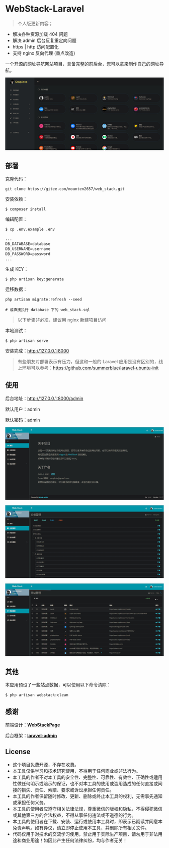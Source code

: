 # WebStack-Laravel

> 个人版更新内容；
 - 解决各种资源加载 404 问题
 - 解决 admin 后台反复重定向问题
 - https | http 访问配置化
 - 支持 nginx 反向代理 (重点改造)

一个开源的网址导航网站项目，具备完整的前后台，您可以拿来制作自己的网址导航。

![首页](public/screen/01.png)



## 部署

克隆代码：

```shell
git clone https://gitee.com/mounten2657/web_stack.git
```

安装依赖：

```shell
$ composer install
```

编辑配置：

```
$ cp .env.example .env
```

```
...
DB_DATABASE=database
DB_USERNAME=username
DB_PASSWORD=password
...
```

生成 KEY：

```shell
$ php artisan key:generate  
```

迁移数据：

```shell
php artisan migrate:refresh --seed

# 或直接执行 database 下的 web_stack.sql
```

> 以下步骤非必须，建议用 nginx 新建项目访问

本地测试：

```shell
$ php artisan serve
```

安装完成：http://127.0.0.1:8000

> 有些朋友对部署表示有压力，但这和一般的 Laravel 应用是没有区别的，线上环境可以参考：https://github.com/summerblue/laravel-ubuntu-init


## 使用

后台地址：http://127.0.0.1:8000/admin

默认用户：admin

默认密码：admin

![主页](public/screen/02.png)

![分类](public/screen/03.png)

![网站](public/screen/04.png)


## 其他

本应用预设了一些站点数据，可以使用以下命令清除：

```shell
$ php artisan webstack:clean
```


## 感谢

前端设计：[**WebStackPage**](https://github.com/WebStackPage/WebStackPage.github.io)

后台框架：[**laravel-admin**](https://github.com/z-song/laravel-admin)



## License
 - 这个项目免费开源，不存在收费。
 - 本工具仅供学习和技术研究使用，不得用于任何商业或非法行为。
 - 本工具的作者不对本工具的安全性、完整性、可靠性、有效性、正确性或适用性做任何明示或暗示的保证，也不对本工具的使用或滥用造成的任何直接或间接的损失、责任、索赔、要求或诉讼承担任何责任。
 - 本工具的作者保留随时修改、更新、删除或终止本工具的权利，无需事先通知或承担任何义务。
 - 本工具的使用者应遵守相关法律法规，尊重微信的版权和隐私，不得侵犯微信或其他第三方的合法权益，不得从事任何违法或不道德的行为。
 - 本工具的使用者在下载、安装、运行或使用本工具时，即表示已阅读并同意本免责声明。如有异议，请立即停止使用本工具，并删除所有相关文件。
 - 代码仅用于对技术的交流学习使用，禁止用于实际生产项目，请勿用于非法用途和商业用途！如因此产生任何法律纠纷，均与作者无关！


